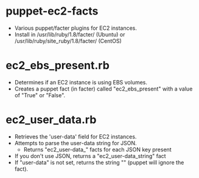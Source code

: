 puppet-ec2-facts
================

* Various puppet/facter plugins for EC2 instances.
* Install in /usr/lib/ruby/1.8/facter/ (Ubuntu) or /usr/lib/ruby/site_ruby/1.8/facter/ (CentOS)

ec2_ebs_present.rb
==================

* Determines if an EC2 instance is using EBS volumes.
* Creates a puppet fact (in facter) called "ec2_ebs_present" with a value of "True" or "False".

ec2_user_data.rb
================

* Retrieves the 'user-data' field for EC2 instances.
* Attempts to parse the user-data string for JSON.
    * Returns "ec2_user-data_<field name>" facts for each JSON key present
* If you don't use JSON, returns a "ec2_user-data_string" fact
* If "user-data" is not set, returns the string "" (puppet will ignore the fact).
